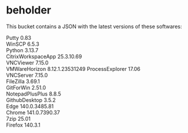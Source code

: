 # beholder
This bucket contains a JSON with the latest versions of these softwares:

Putty              0.83           
WinSCP             6.5.3          
Python             3.13.7         
CitrixWorkspaceApp 25.3.10.69     
VNCViewer          7.15.0         
VMWareHorizon      8.12.1.23531249
ProcessExplorer    17.06          
VNCServer          7.15.0         
FileZilla          3.69.1         
GitForWin          2.51.0         
NotepadPlusPlus    8.8.5          
GithubDesktop      3.5.2          
Edge               140.0.3485.81  
Chrome             141.0.7390.37  
7zip               25.01          
Firefox            140.3.1          




